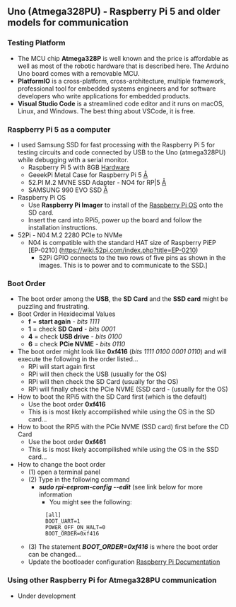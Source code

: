 ## Uno (Atmega328PU) - Raspberry Pi 5 and older models for communication

### Testing Platform
- The MCU chip **Atmega328P** is well known and the price is affordable as well as most of the robotic hardware that is described here. The Arduino Uno board comes with a removable MCU.
- **PlatformIO** is a cross-platform, cross-architecture, multiple framework, professional tool for embedded systems engineers and for software developers who write applications for embedded products. 
- **Visual Studio Code** is a streamlined code editor and it runs on macOS, Linux, and Windows. The best thing about VSCode, it is free.

### Raspberry Pi 5 as a computer
- I used Samsung SSD for fast processing with the Raspberry Pi 5 for testing circuits and code connected by USB to the Uno (atmega328PU) while debugging with a serial monitor.
  - Raspberry Pi 5 with 8GB [Hardware](https://www.raspberrypi.com/products/raspberry-pi-5/)
  - GeeekPi Metal Case for Raspberry Pi 5 [Å](https://www.amazon.com/GeeekPi-Raspberry-Active-Support-Peripheral/dp/B0CMZ84GM8?ref_=ast_sto_dp)
  - 52.PI M.2 MVNE SSD Adapter - NO4 for RP|5 [Å](https://www.amazon.com/GeeekPi-NVMe-Adapter-Raspberry-Support/dp/B0CRK4YB4C?ref_=ast_sto_dp)
  - SAMSUNG 990 EVO SSD [Å](https://www.amazon.com/Samsung-Internal-Computer-MZ-V9E1T0B-AM/dp/B0CRCC9863?th=1)
- Raspberry Pi OS
  - Use **Raspberry Pi Imager** to install of the [Raspberry Pi OS](https://www.raspberrypi.com/software/) onto the SD card.
  - Insert the card into RPi5, power up the board and follow the installation instructions.
- 52Pi - N04 M.2 2280 PCIe to NVMe
  - N04 is compatible with the standard HAT size of Raspberry PiEP  [EP-0210] (https://wiki.52pi.com/index.php?title=EP-0210)
    - 52Pi GPIO connects to the two rows of five pins as shown in the images. This is to power and to communicate to the SSD.]

### Boot Order
- The boot order among the **USB**, the **SD Card** and the **SSD card** might be puzzling and frustrating.
- Boot Order in Hexidecimal Values
  - **f** = **start again**  - *bits 1111*
  - **1** = check **SD Card**  - *bits 0001*
  - **4** = check **USB drive**  - *bits 0100*
  - **6** = check **PCie NVME**  - *bits 0110*
- The boot order might look like **0xf416** (*bits 1111 0100 0001 0110*) and will execute the following in the order listed...
  - RPi will start again first
  - RPi will then check the USB (usually for the OS)
  - RPi will then check the SD Card (usually for the OS)
  - RPi will finally check the PCie NVME (SSD card -  (usually for the OS)
- How to boot the RPi5 with the SD Card first (which is the default)
  - Use the boot order **0xf416**
  - This is is most likely accompilished while using the OS in the SD card...
- How to boot the RPi5 with the PCie NVME (SSD card) first before the CD Card
  - Use the boot order **0xf461**
  - This is is most likely accompilished while using the OS in the SSD card...
- How to change the boot order
  - (1) open a terminal panel
  - (2) Type in the following command
     - ***sudo rpi-eeprom-config --edit*** (see link below for more information
       - You might see the following:
       ```
         [all]
         BOOT_UART=1
         POWER_OFF_ON_HALT=0
         BOOT_ORDER=0xf416
       ```
  - (3) The statement ***BOOT_ORDER=0xf416*** is where the boot order can be changed...
  - Update the bootloader configuration [Raspberry Pi Documentation](https://www.raspberrypi.com/documentation/computers/raspberry-pi.html#update-the-bootloader-configuration)

### Using other Raspberry Pi for Atmega328PU communication
- Under development
